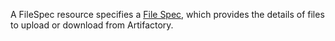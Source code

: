A FileSpec resource specifies a <a href="https://www.jfrog.com/confluence/display/JFROG/Using+File+Specs" target="_top">File Spec</a>, which provides the details of files to upload or download from Artifactory. 
